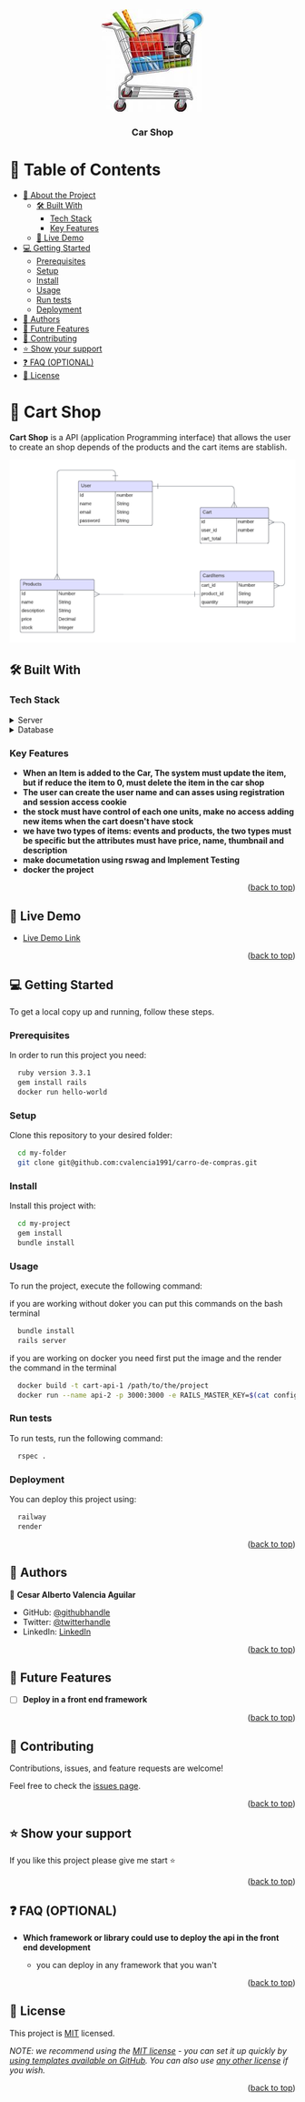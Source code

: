 <div align="center">
  <img src="./app/assets/images/Cart-Shop-Icon.jpg" alt="" />
  <br/>
  <h3><b>Car Shop</b></h3>
</div>


# 📗 Table of Contents

- [📖 About the Project](#about-project)
  - [🛠 Built With](#built-with)
    - [Tech Stack](#tech-stack)
    - [Key Features](#key-features)
  - [🚀 Live Demo](#live-demo)
- [💻 Getting Started](#getting-started)
  - [Prerequisites](#prerequisites)
  - [Setup](#setup)
  - [Install](#install)
  - [Usage](#usage)
  - [Run tests](#run-tests)
  - [Deployment](#deployment)
- [👥 Authors](#authors)
- [🔭 Future Features](#future-features)
- [🤝 Contributing](#contributing)
- [⭐️ Show your support](#support)
- [❓ FAQ (OPTIONAL)](#faq)
- [📝 License](#license)



# 📖 Cart Shop <a name="about-project"></a>

**Cart Shop** is a API (application Programming interface) that allows the user to create an shop depends of the products
and the cart items are stablish.

<img src="./app/assets/images/Database ER diagram (Cart Shoop).png"  alt= "Design Database Structure"/>

## 🛠 Built With <a name="built-with"></a>

### Tech Stack <a name="tech-stack"></a>

<details>
  <summary>Server</summary>
  <ul>
    <li><a href="https://rubyonrails.org/">Ruby on Rails</a></li>
  </ul>
</details>

<details>
<summary>Database</summary>
  <ul>
    <li><a href="https://www.postgresql.org/">PostgreSQL</a></li>
     <li><a href="https://www.sqlite.org/index.html">SQlite</a></li>
  </ul>
</details>


### Key Features <a name="key-features"></a>

- **When an Item is added to the Car, The system must update the item, but if reduce the item to 0, must delete the item in the car shop**
- **The user can create the user name and can asses using registration and session access cookie**
- **the stock must have control of each one units, make no access adding new items when the cart doesn't have stock**
- **we have two types of items: events and products, the two types must be specific but the attributes must have price, name, thumbnail and description**
- **make documetation using rswag and Implement Testing**
- **docker the project**

<p align="right">(<a href="#readme-top">back to top</a>)</p>


## 🚀 Live Demo <a name="live-demo"></a>


- [Live Demo Link](https://google.com)

<p align="right">(<a href="#readme-top">back to top</a>)</p>


## 💻 Getting Started <a name="getting-started"></a>


To get a local copy up and running, follow these steps.

### Prerequisites

In order to run this project you need:


```sh
  ruby version 3.3.1
  gem install rails
  docker run hello-world
```


### Setup

Clone this repository to your desired folder:


```sh
  cd my-folder
  git clone git@github.com:cvalencia1991/carro-de-compras.git

```


### Install

Install this project with:

```sh
  cd my-project
  gem install
  bundle install
```

### Usage

To run the project, execute the following command:

if you are working without doker you can put this commands on the bash terminal

```sh
  bundle install
  rails server
```

if you are working on docker you need first put the image and the render the command in the terminal

```sh
  docker build -t cart-api-1 /path/to/the/project
  docker run --name api-2 -p 3000:3000 -e RAILS_MASTER_KEY=$(cat config/master.key) -e DEVISE_JWT_SECRET_KEY=your_jwt_secret_key cart-api-1
```

### Run tests

To run tests, run the following command:


```sh
  rspec .
```


### Deployment

You can deploy this project using:


```sh
  railway
  render
```


<p align="right">(<a href="#readme-top">back to top</a>)</p>

## 👥 Authors <a name="authors"></a>

👤 **Cesar Alberto Valencia Aguilar**

- GitHub: [@githubhandle](https://github.com/cvalencia1991)
- Twitter: [@twitterhandle](https://twitter.com/twitterhandle)
- LinkedIn: [LinkedIn](https://www.linkedin.com/in/cesar-valencia-aguilar/)


<p align="right">(<a href="#readme-top">back to top</a>)</p>


## 🔭 Future Features <a name="future-features"></a>

- [ ] **Deploy in a front end framework**


<p align="right">(<a href="#readme-top">back to top</a>)</p>

## 🤝 Contributing <a name="contributing"></a>

Contributions, issues, and feature requests are welcome!

Feel free to check the [issues page](https://github.com/cvalencia1991/carro-de-compras/issues).

<p align="right">(<a href="#readme-top">back to top</a>)</p>


## ⭐️ Show your support <a name="support"></a>

If you like this project please give me start ⭐️

<p align="right">(<a href="#readme-top">back to top</a>)</p>

## ❓ FAQ (OPTIONAL) <a name="faq"></a>

- **Which framework or library could use to deploy the api in the front end development**

  - you can deploy in any framework that you wan't


<p align="right">(<a href="#readme-top">back to top</a>)</p>


## 📝 License <a name="license"></a>

This project is [MIT](./LICENSE) licensed.

_NOTE: we recommend using the [MIT license](https://choosealicense.com/licenses/mit/) - you can set it up quickly by [using templates available on GitHub](https://docs.github.com/en/communities/setting-up-your-project-for-healthy-contributions/adding-a-license-to-a-repository). You can also use [any other license](https://choosealicense.com/licenses/) if you wish._

<p align="right">(<a href="#readme-top">back to top</a>)</p>